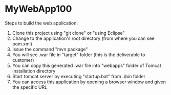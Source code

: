 # MyWebApp100

Steps to build the web application:

1. Clone this project using "git clone" or "using Eclipse"
2. Change to the application's root directory (from where you can see pom.xml)
3. Issue the command "mvn package"
4. You will see .war file in "target" folder (this is the deliverable to customer)
5. You can copy this generated .war file into "webapps" folder of Tomcat installation directory
6. Start tomcat server by executing "startup.bat" from .\bin folder
7. You can access this application by opening a browser window and given the specific URL

